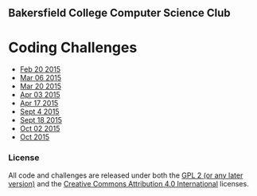 ## Bakersfield&nbsp;College&nbsp;Computer&nbsp;Science&nbsp;Club
# Coding Challenges

 * [Feb 20 2015](https://github.com/AICSC/Coding-Challenges/blob/master/2015/02-20/Challenge.md)
 * [Mar 06 2015](https://github.com/AICSC/Coding-Challenges/blob/master/2015/03-06/Challenge.md)
 * [Mar 20 2015](https://github.com/AICSC/Coding-Challenges/blob/master/2015/03-20/Readme.md)
 * [Apr 03 2015](https://github.com/AICSC/Coding-Challenges/blob/master/2015/04-03/Readme.md)
 * [Apr 17 2015](https://github.com/AICSC/Coding-Challenges/blob/master/2015/04-17/Readme.md)
 * [Sept 4 2015](https://github.com/AICSC/Coding-Challenges/blob/master/2015/09-04/Readme.md)
 * [Sept 18 2015](https://github.com/AICSC/Coding-Challenges/blob/master/2015/09-18/Readme.md)
 * [Oct 02 2015](https://github.com/AICSC/Coding-Challenges/blob/master/2015/10-02/Readme.md)
 * [Oct 2015](https://github.com/AICSC/Coding-Challenges/blob/master/2015/10/Readme.md)

### License

All code and challenges are released under both the [GPL 2 (or any later version)](http://www.gnu.org/licenses/old-licenses/gpl-2.0.en.html) and the [Creative Commons
Attribution 4.0 International](https://creativecommons.org/licenses/by/4.0/) licenses.

